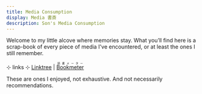 ```yaml
---
title: Media Consumption
display: Media 書斎 
description: Son's Media Consumption
---
```


<CustomBackground />

Welcome to my little alcove where memories stay.
What you’ll find here is a scrap-book of every piece of media I've encountered, or at least the ones I still remember.

⊹ <span class="font-mono">links</span> ⊹ <span op25 i-simple-icons-linktree /> [Linktree](https://linktr.ee/cashewnuttynuts) | <span op25 i-simple-icons-bookmeter /> [<ruby lang="en">Bookmeter<rp>(</rp><rt>読書メーター</rt><rp>)</rp></ruby>](https://bookmeter.com/users/1422065/books/read)

<MediaConsumption />

<div class="op50 mt-10">These are ones I enjoyed, not exhaustive. And not necessarily recommendations.</div>

